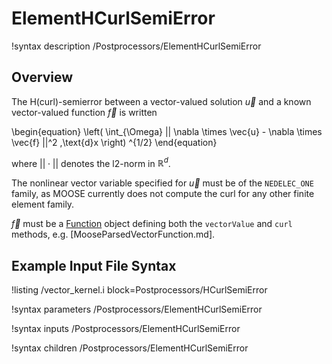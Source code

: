 # ElementHCurlSemiError

!syntax description /Postprocessors/ElementHCurlSemiError

## Overview

The H(curl)-semierror between a vector-valued solution $\vec{u}$ and a known
vector-valued function $\vec{f}$ is written

\begin{equation}
    \left( \int_{\Omega} || \nabla \times \vec{u}  - \nabla \times \vec{f} ||^2 \,\text{d}x \right) ^{1/2}
\end{equation}

where $||\cdot||$ denotes the l2-norm in $\mathbb{R}^d$.

The nonlinear vector variable specified for $\vec{u}$ must be of the
`NEDELEC_ONE` family, as MOOSE currently does not compute the curl for
any other finite element family.

$\vec{f}$ must be a [Function](syntax/Functions/index.md) object defining both
the `vectorValue` and `curl` methods, e.g. [MooseParsedVectorFunction.md].

## Example Input File Syntax

!listing /vector_kernel.i block=Postprocessors/HCurlSemiError

!syntax parameters /Postprocessors/ElementHCurlSemiError

!syntax inputs /Postprocessors/ElementHCurlSemiError

!syntax children /Postprocessors/ElementHCurlSemiError